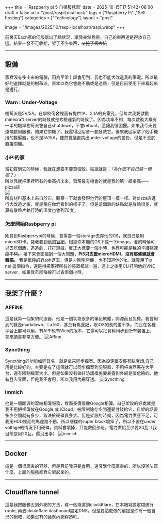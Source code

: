 +++
title = 'Raspberry pi 5 自架服務器'
date = 2025-10-15T17:51:42+08:00
draft = false
url = "/post/raspiLocalhost/"
tags = ["Raspberry Pi" ,"Self-hosting"]
categories = ["Technology"]
layout = "post"

image = "/images/2025/10/raspi-localhost/raspi.webp"
+++

前幾天Each家的伺服器出了點狀況，讓我突然覺得，自己的東西還是得放自己這。結果一發不可收拾，架了不少東西，~~又挖了個大坑~~
<!--more-->
***
## 設備  
家裡沒有多出來的電腦，因為平常上課會用到，我也不能大改造我的筆電。所以最好的選擇就是的樹莓派。原本以為它會跑不動或是過熱，但是目前使用下來看起來是還行。
### Warn : Under-Voltage  
樹莓派是5V/5A。在學校宿舍裡面有提供1A、2.1A的充電孔，但每次我要啟動minecraft server的時候就是考驗運氣的時候了。因為功率不夠，每次啟動大概有一半的機率樹莓派會自己shutdown，不會reboot，這讓我很困擾。如果我今天要遠端啟用服務，結果它關機了，我還得回宿舍一趟拯救它。後來我回家拿了個手機用的變壓器，也不是5V/5A，雖然會議直跳出under voltage的警告，但是不至於直接關機。  

### 小Pi的家  
當初買到它的時候，我就在想要不要買個殼，結論就是：*「為什麼不自己裝一個呢？」*   
所以我就把家裡所有的樂高拆出來，發現最有機會的就是我的第一組樂高----pizza店  
![](/images/raspi-localhost/Lego-pizza.webp)  
所有材料基本上來自於它，觀察一下就會發現他們的屋頂一模一樣。對pizza店進行大改造之後，就是現在你們看到的樣子了。但是這個殼的缺點就是散熱很差，就算有散熱片執行時的溫度也會到70度。

### 怎麼開始Rasbperry pi  
剛買到Rasbperrypi的時候，會需要一個storage去存他的OS，我自己是用microSD卡。接著要到[他的官網](https://www.raspberrypi.com/software/)，根據你本機的OS下載一下image。灌的時候可以去吃個飯，追追劇、打打遊戲，反正大概要一個小時，~~也有可能是我的卡讀寫速度不夠。~~ 接下來會面臨到一個大問題，**Pi5只支援microHDMI，沒有那條線就會難搞。** 我是單純的靠ssh進去，但是才剛剛開機，也不知道他的ip。就算用了ip nei 這個指令，還是得把家裡所有的裝置都試一遍，連上之後用CLI打開他的VNC server。如果我有那條線可以省兩個小時。

***
## 我架了什麼？
### AFFiNE
這是我第一個架的伺服器，他是一個功能很多的筆記軟體，開源而且免費。我會用到的就是markdown、LaTeX、甚至有無邊記，跟iOS的長的差不多。而且在各種平台上都可以用，有APP也有Web的版本，它還可以把資料同步到所有裝置上，拿來讀書非常方便。
![Affine](/images/2025/10/raspi-localhost/affine.webp)

### Syncthing  
Syncthing的功能如同其名，就是拿來同步檔案。因為設定跟安裝有點麻煩,自己用是比較好的。主要是有了這個就可以同步檔案到伺服器，不用把東西丟在大平台，還有限制檔案大小。但是如果沒有做好防護措施要暴露到外網是很危險的。他有登入界面，但是我不會用，所以我用內網穿透。
![Syncthing](/images/2025/10/raspi-localhost/sync.webp)  

### Immich  
他是一個開源的雲端相簿服務，裡面長得很像Google相簿。自己架設的好處就是我不用把相簿放在Google 或 iCloud，被限制除存空間還要付錢給它，自架的話要多少空間就有多少，取決於硬碟買多大。但是架設的時候，因為電力供應不足，可我用HDD裡面的馬達跑不動，所以硬碟的super block壞掉了，所以不要在under voltage的情況下用硬碟，資料會壞掉，只能救回部份。電力供給至少要20瓦（我目前是用20瓦，還沒出事）
![immich](/images/2025/10/raspi-localhost/immich.webp)

*** 
## Docker  
這是一個很厲害的容器，但是目前我只是會用，還沒學什麼厲害的，所以沒辦法寫什麼。上面的服務都靠它架起來的。　　

*** 
## Cloudflare tunnel
這是我把服務丟到外網的方法，建一個隧道到clouldflare，在本機寫設定檔進行route, 再去clouldflare dashboard設定DNS。但是要這麼做的前提是你有一個自己的網域，如果沒有的話就內網穿透吧。

